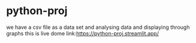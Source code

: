 # python-proj
we have a csv file as a data set and analysing data and displaying through graphs
this is live dome link:https://python-proj.streamlit.app/

